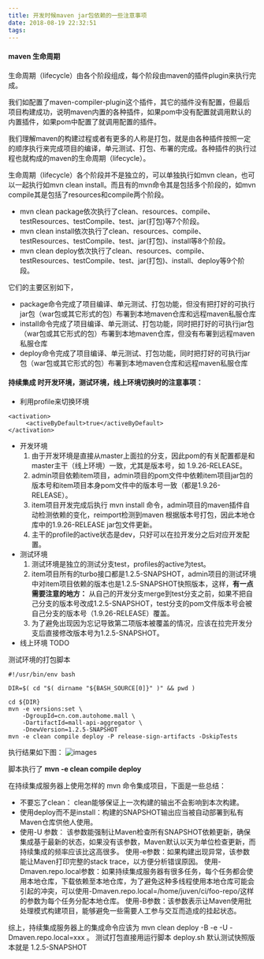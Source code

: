 ```yaml
---
title: 开发时候maven jar包依赖的一些注意事项
date: 2018-08-19 22:32:51
tags:
---
```


#### maven 生命周期

生命周期（lifecycle）由各个阶段组成，每个阶段由maven的插件plugin来执行完成。


我们如配置了maven-compiler-plugin这个插件，其它的插件没有配置，但最后项目构建成功，说明maven内置的各种插件，如果pom中没有配置就调用默认的内置插件，如果pom中配置了就调用配置的插件。

我们理解maven的构建过程或者有更多的人称是打包，就是由各种插件按照一定的顺序执行来完成项目的编译，单元测试、打包、布署的完成。各种插件的执行过程也就构成的maven的生命周期（lifecycle）。

生命周期（lifecycle）各个阶段并不是独立的，可以单独执行如mvn clean，也可以一起执行如mvn clean install。而且有的mvn命令其是包括多个阶段的，如mvn compile其是包括了resources和compile两个阶段。
　

* mvn clean package依次执行了clean、resources、compile、testResources、testCompile、test、jar(打包)等7个阶段。
* mvn clean install依次执行了clean、resources、compile、testResources、testCompile、test、jar(打包)、install等8个阶段。
* mvn clean deploy依次执行了clean、resources、compile、testResources、testCompile、test、jar(打包)、install、deploy等9个阶段。

它们的主要区别如下，

* package命令完成了项目编译、单元测试、打包功能，但没有把打好的可执行jar包（war包或其它形式的包）布署到本地maven仓库和远程maven私服仓库
* install命令完成了项目编译、单元测试、打包功能，同时把打好的可执行jar包（war包或其它形式的包）布署到本地maven仓库，但没有布署到远程maven私服仓库
* deploy命令完成了项目编译、单元测试、打包功能，同时把打好的可执行jar包（war包或其它形式的包）布署到本地maven仓库和远程maven私服仓库　　

#### **持续集成** 时开发环境，测试环境，线上环境切换时的注意事项：

* 利用profile来切换环境 
```
<activation>
     <activeByDefault>true</activeByDefault>
</activation>
```

* 开发环境
    1. 由于开发环境是直接从master上面拉的分支，因此pom的有关配置都是和master主干（线上环境）一致，尤其是版本号，如 1.9.26-RELEASE。
    2. admin项目依赖item项目，admin项目的pom文件中依赖item项目jar包的版本号和item项目本身pom文件中的版本号一致（都是1.9.26-RELEASE）。
    3. item项目开发完成后执行 mvn install 命令，admin项目的maven插件自动检测依赖的变化，reimport检测到maven 根据版本号打包，因此本地仓库中的1.9.26-RELEASE jar包文件更新。
    4.  主干的profile的active状态是dev，只好可以在拉开发分之后对应开发配置。
* 测试环境
    1. 测试环境是独立的测试分支test，profiles的active为test。
    2. item项目所有的turbo接口都是1.2.5-SNAPSHOT，admin项目的测试环境中对item项目依赖的版本也是1.2.5-SNAPSHOT快照版本，这样，**有一点需要注意的地方：** 从自己的开发分支merge到test分支之前，如果不把自己分支的版本号改成1.2.5-SNAPSHOT，test分支的pom文件版本号会被自己分支的版本号（1.9.26-RELEASE）覆盖。
    3. 为了避免出现因为忘记导致第二项版本被覆盖的情况，应该在拉完开发分支后直接修改版本号为1.2.5-SNAPSHOT。
* 线上环境
 TODO

测试环境的打包脚本
```
#!/usr/bin/env bash

DIR=$( cd "$( dirname "${BASH_SOURCE[0]}" )" && pwd )

cd ${DIR}
mvn -e versions:set \
    -DgroupId=cn.com.autohome.mall \
    -DartifactId=mall-api-aggregator \
    -DnewVersion=1.2.5-SNAPSHOT
mvn -e clean compile deploy -P release-sign-artifacts -DskipTests
```
执行结果如下图：
![images](http://182.61.41.64/images/1534499441674.png)

脚本执行了 **mvn -e clean compile deploy** 

在持续集成服务器上使用怎样的 mvn 命令集成项目，下面是一些总结：

* 不要忘了clean： clean能够保证上一次构建的输出不会影响到本次构建。
* 使用deploy而不是install：构建的SNAPSHOT输出应当被自动部署到私有Maven仓库供他人使用。
* 使用-U 参数： 该参数能强制让Maven检查所有SNAPSHOT依赖更新，确保集成基于最新的状态，如果没有该参数，Maven默认以天为单位检查更新，而持续集成的频率应该比这高很多。
使用-e参数：如果构建出现异常，该参数能让Maven打印完整的stack trace，以方便分析错误原因。
使用-Dmaven.repo.local参数：如果持续集成服务器有很多任务，每个任务都会使用本地仓库，下载依赖至本地仓库，为了避免这种多线程使用本地仓库可能会引起的冲突，可以使用-Dmaven.repo.local=/home/juven/ci/foo-repo/这样的参数为每个任务分配本地仓库。
使用-B参数：该参数表示让Maven使用批处理模式构建项目，能够避免一些需要人工参与交互而造成的挂起状态。

综上，持续集成服务器上的集成命令应该为 mvn clean deploy -B -e -U -Dmaven.repo.local=xxx 。
测试打包直接用运行脚本
deploy.sh
默认测试快照版本就是 1.2.5-SNAPSHOT


